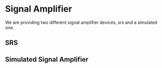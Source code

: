 # Signal Amplifier

We are providing two different signal amplifier devices, srs and a simulated one.

## SRS

## Simulated Signal Amplifier
